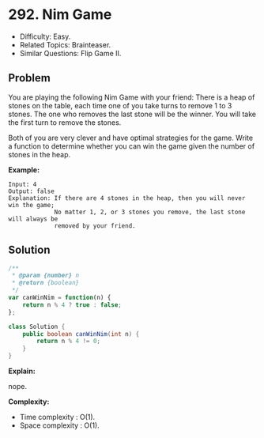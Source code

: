 # 292. Nim Game

- Difficulty: Easy.
- Related Topics: Brainteaser.
- Similar Questions: Flip Game II.

## Problem

You are playing the following Nim Game with your friend: There is a heap of stones on the table, each time one of you take turns to remove 1 to 3 stones. The one who removes the last stone will be the winner. You will take the first turn to remove the stones.

Both of you are very clever and have optimal strategies for the game. Write a function to determine whether you can win the game given the number of stones in the heap.

**Example:**

```
Input: 4
Output: false 
Explanation: If there are 4 stones in the heap, then you will never win the game;
             No matter 1, 2, or 3 stones you remove, the last stone will always be 
             removed by your friend.
```

## Solution

```javascript
/**
 * @param {number} n
 * @return {boolean}
 */
var canWinNim = function(n) {
    return n % 4 ? true : false;
};
```

```java
class Solution {
    public boolean canWinNim(int n) {
        return n % 4 != 0;
    }
}
```

**Explain:**

nope.

**Complexity:**

* Time complexity : O(1).
* Space complexity : O(1).
